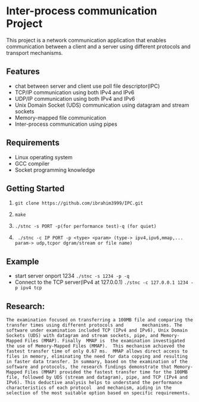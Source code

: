 # Inter-process communication Project

This project is a network communication application that enables communication between a client and a server using different protocols and transport mechanisms.

## Features
- chat between server and client use poll  file descriptor(IPC)
- TCP/IP communication using both IPv4 and IPv6
- UDP/IP communication using both IPv4 and IPv6
- Unix Domain Socket (UDS) communication using datagram and stream sockets
- Memory-mapped file communication
- Inter-process communication using pipes

## Requirements

- Linux operating system
- GCC compiler
- Socket programming knowledge

## Getting Started

1) ` git clone https://github.com/ibrahim3999/IPC.git `
   
2) ` make ` 
   
3) ` ./stnc -s PORT -p(for performance test)-q (for quiet) `
  
4) `  ./stnc -c IP PORT -p <type> <param> (type-> ipv4,ipv6,mmap,... param-> udp,tcpor dgram/stream or file name) `
   
 ## Example
 * start server onport 1234 ` ./stnc -s 1234 -p -q `
 * Connect to the TCP server(IPv4 at 127.0.0.1) ` ./stnc -c 127.0.0.1 1234 -p ipv4 tcp `
   
   
## Research:
` The examination focused on transferring a 100MB file and comparing the transfer times using different protocols and       mechanisms. The software under examination included TCP (IPv4 and IPv6),
Unix Domain Sockets (UDS) with datagram and stream sockets,
pipe, and Memory-Mapped Files (MMAP).
Finally  MMAP is  the examination investigated the use of Memory-Mapped Files (MMAP). 
This mechanism achieved the fastest transfer time of only 0.67 ms. 
MMAP allows direct access to files in memory, eliminating the need for data copying and resulting in faster data transfer.
In summary, based on the examination of the software and protocols, the research findings demonstrate that Memory-Mapped Files (MMAP) provided the fastest transfer time for the 100MB file, followed by UDS (stream and datagram), pipe, and TCP (IPv4 and IPv6).
This deductive analysis helps to understand the performance characteristics of each protocol 
and mechanism, aiding in the selection of the most suitable option based on specific requirements. `
